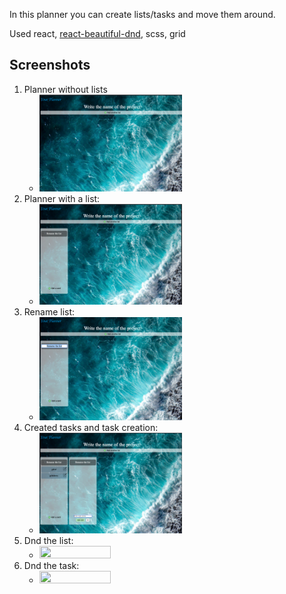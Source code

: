 In this planner you can create lists/tasks and move them around.

Used react, <a href="https://github.com/atlassian/react-beautiful-dnd">react-beautiful-dnd</a>, scss, grid


<h2>Screenshots</h2>

<ol>
    <li>Planner without lists
        <ul>
            <li>
                <img src="./src/images/screenshots/emptyPlanner.png" width="50%" height="50%"/>
            </li>
        </ul>
    </li>
    <li>Planner with a list:
        <ul>
            <li>
                <img src="./src/images/screenshots/plannerOneList.png" width="50%" height="50%"/>
            </li>
        </ul>
    </li>
    <li>Rename list:
        <ul>
            <li>
                <img src="./src/images/screenshots/renameList.png" width="50%" height="50%"/>
            </li>
        </ul>
    </li>
     <li>Created tasks and task creation:
        <ul>
            <li>
                <img src="./src/images/screenshots/tasks.png" width="50%" height="50%"/>
            </li>
        </ul>
    </li>
    <li>Dnd the list:
        <ul>
            <li>
                <img src="./src/images/screenshots/dndList.png" width="50%" height="50%"/>
            </li>
        </ul>
    </li>
        <li>Dnd the task:
        <ul>
            <li>
                <img src="./src/images/screenshots/dndTask.png" width="50%" height="50%"/>
            </li>
        </ul>
    </li>
</ol>